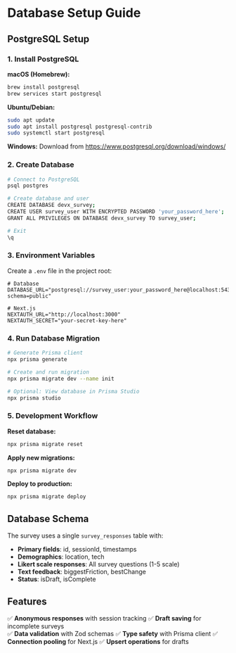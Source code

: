 # Database Setup Guide

## PostgreSQL Setup

### 1. Install PostgreSQL

**macOS (Homebrew):**
```bash
brew install postgresql
brew services start postgresql
```

**Ubuntu/Debian:**
```bash
sudo apt update
sudo apt install postgresql postgresql-contrib
sudo systemctl start postgresql
```

**Windows:**
Download from https://www.postgresql.org/download/windows/

### 2. Create Database

```bash
# Connect to PostgreSQL
psql postgres

# Create database and user
CREATE DATABASE devx_survey;
CREATE USER survey_user WITH ENCRYPTED PASSWORD 'your_password_here';
GRANT ALL PRIVILEGES ON DATABASE devx_survey TO survey_user;

# Exit
\q
```

### 3. Environment Variables

Create a `.env` file in the project root:

```env
# Database
DATABASE_URL="postgresql://survey_user:your_password_here@localhost:5432/devx_survey?schema=public"

# Next.js
NEXTAUTH_URL="http://localhost:3000"
NEXTAUTH_SECRET="your-secret-key-here"
```

### 4. Run Database Migration

```bash
# Generate Prisma client
npx prisma generate

# Create and run migration
npx prisma migrate dev --name init

# Optional: View database in Prisma Studio
npx prisma studio
```

### 5. Development Workflow

**Reset database:**
```bash
npx prisma migrate reset
```

**Apply new migrations:**
```bash
npx prisma migrate dev
```

**Deploy to production:**
```bash
npx prisma migrate deploy
```

## Database Schema

The survey uses a single `survey_responses` table with:

- **Primary fields**: id, sessionId, timestamps
- **Demographics**: location, tech
- **Likert scale responses**: All survey questions (1-5 scale)
- **Text feedback**: biggestFriction, bestChange
- **Status**: isDraft, isComplete

## Features

✅ **Anonymous responses** with session tracking
✅ **Draft saving** for incomplete surveys  
✅ **Data validation** with Zod schemas
✅ **Type safety** with Prisma client
✅ **Connection pooling** for Next.js
✅ **Upsert operations** for drafts 